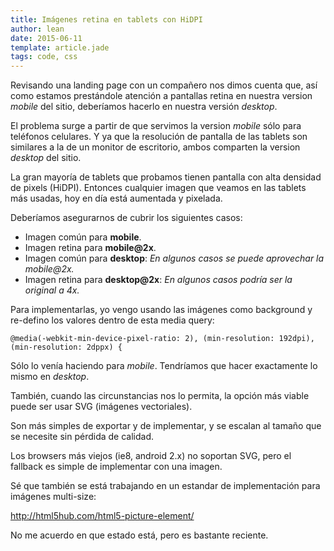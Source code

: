 ```yaml
---
title: Imágenes retina en tablets con HiDPI
author: lean
date: 2015-06-11
template: article.jade
tags: code, css
---
```


Revisando una landing page con un compañero nos dimos cuenta que, así como estamos prestándole atención a pantallas retina en nuestra version *mobile* del sitio, deberíamos hacerlo en nuestra versión *desktop*.

El problema surge a partir de que servimos la version *mobile* sólo para teléfonos celulares. Y ya que la resolución de pantalla de las tablets son similares a la de un monitor de escritorio, ambos comparten la version *desktop* del sitio.

La gran mayoría de tablets que probamos tienen pantalla con alta densidad de pixels (HiDPI). Entonces cualquier imagen que veamos en las tablets más usadas, hoy en día está aumentada y pixelada.

Deberíamos asegurarnos de cubrir los siguientes casos:

- Imagen común para **mobile**.
- Imagen retina para **mobile@2x**.
- Imagen común para **desktop**: *En algunos casos se puede aprovechar la mobile@2x.*
- Imagen retina para **desktop@2x**: *En algunos casos podría ser la original a 4x.*

Para implementarlas, yo vengo usando las imágenes como background y re-defino los valores dentro de esta media query:

```
@media(-webkit-min-device-pixel-ratio: 2), (min-resolution: 192dpi), (min-resolution: 2dppx) {
```

Sólo lo venía haciendo para *mobile*. Tendríamos que hacer exactamente lo mismo en *desktop*.

También, cuando las circunstancias nos lo permita, la opción más viable puede ser usar SVG (imágenes vectoriales).

Son más simples de exportar y de implementar, y se escalan al tamaño que se necesite sin pérdida de calidad.

Los browsers más viejos (ie8, android 2.x) no soportan SVG, pero el fallback es simple de implementar con una imagen.

Sé que también se está trabajando en un estandar de implementación para imágenes multi-size:

http://html5hub.com/html5-picture-element/

No me acuerdo en que estado está, pero es bastante reciente.
